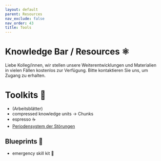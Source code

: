 ```yaml
---
layout: default
parent: Resources
nav_exclude: false
nav_order: 43
title: Tools
---
```

# Knowledge Bar / Resources ⚛️

Liebe Kolleg/innen,
wir stellen unsere Weiterentwicklungen und Materialien in vielen Fällen kostenlos zur Verfügung.
Bitte kontaktieren Sie uns, um Zugang zu erhalten.


# Toolkits 🔖 

- (Arbeitsblätter)
- compressed knowledge units → Chunks
- espresso ☕️
- [Periodensystem der Störungen](/tools/pds)

## Blueprints 📑
- emergency skill kit 🧯